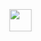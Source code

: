 <img src="https://github.com/arxxv/utilize-assignment/blob/main/demo/demo.gif" width="40" height="40" />
